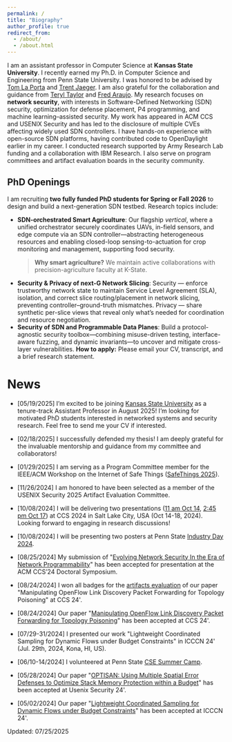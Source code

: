 ```yaml
---
permalink: /
title: "Biography"
author_profile: true
redirect_from: 
  - /about/
  - /about.html
---
```

I am an assistant professor in Computer Science at **Kansas State University**. I recently earned my Ph.D. in Computer Science and Engineering from Penn State University. I was honored to be advised by [Tom La Porta](https://www.cse.psu.edu/~tfl12/) and [Trent Jaeger](https://www.trentjaeger.com/). I am also grateful for the collaboration and guidance from [Teryl Taylor](https://research.ibm.com/people/teryl-taylor) and [Fred Araujo](https://research.ibm.com/people/frederico-araujo). My research focuses on **network security**, with interests in Software-Defined Networking (SDN) security, optimization for defense placement, P4 programming, and machine learning–assisted security. My work has appeared in ACM CCS and USENIX Security and has led to the disclosure of multiple CVEs affecting widely used SDN controllers. I have hands-on experience with open-source SDN platforms, having contributed code to OpenDaylight earlier in my career. I conducted research supported by Army Research Lab funding and a collaboration with IBM Research. I also serve on program committees and artifact evaluation boards in the security community.

## PhD Openings
I am recruiting **two fully funded PhD students for Spring or Fall 2026** to design and build a next-generation SDN testbed. Research topics include:

- **SDN-orchestrated Smart Agriculture**: Our flagship *vertical*, where a unified orchestrator securely coordinates UAVs, in-field sensors, and edge compute via an SDN controller—abstracting heterogeneous resources and enabling closed-loop sensing-to-actuation for crop monitoring and management, supporting food security.  
  > **Why smart agriculture?** We maintain active collaborations with precision-agriculture faculty at K-State.
- **Security & Privacy of next-G Network Slicing**: Security — enforce trustworthy network state to maintain Service Level Agreement (SLA), isolation, and correct slice routing/placement in network slicing, preventing controller–ground-truth mismatches. Privacy — share synthetic per-slice views that reveal only what’s needed for coordination and resource negotiation.
- **Security of SDN and Programmable Data Planes**: Build a protocol-agnostic security toolbox—combining misuse-driven testing, interface-aware fuzzing, and dynamic invariants—to uncover and mitigate cross-layer vulnerabilities.
**How to apply:** Please email your CV, transcript, and a brief research statement.

News
======
- [05/19/2025] I’m excited to be joining [Kansas State University](https://kcats.k-state.edu/) as a tenure-track Assistant Professor in August 2025! I’m looking for motivated PhD students interested in networked systems and security research. Feel free to send me your CV if interested.

- [02/18/2025] I successfully defended my thesis! I am deeply grateful for the invaluable mentorship and guidance from my committee and collaborators!

- [01/29/2025] I am serving as a Program Committee member for the IEEE/ACM Workshop on the Internet of Safe Things ([SafeThings 2025](https://safethings25.ieee-security.org)).

- [11/26/2024] I am honored to have been selected as a member of the USENIX Security 2025 Artifact Evaluation Committee.

- [10/08/2024] I will be delivering two presentations ([11 am Oct 14](https://www.sigsac.org/ccs/CCS2024/program/doctoral-symposium.html), [2:45 pm Oct 17](https://www.sigsac.org/ccs/CCS2024/program/schedule.html)) at CCS 2024 in Salt Lake City, USA (Oct 14-18, 2024). Looking forward to engaging in research discussions!

- [10/08/2024] I will be presenting two posters at Penn State [Industry Day 2024](https://insr.psu.edu/industry-day-2024/).

- [08/25/2024] My submission of "[Evolving Network Security In the Era of Network Programmability](https://doi.org/10.1145/3658644.3690859
)" has been accepted for presentation at the ACM CCS’24 Doctoral Symposium.

- [08/24/2024] I won all badges for the [artifacts evaluation](https://zenodo.org/records/13292328) of our paper "Manipulating OpenFlow Link Discovery Packet Forwarding for Topology Poisoning" at CCS 24'.

- [08/24/2024] Our paper "[Manipulating OpenFlow Link Discovery Packet Forwarding for Topology Poisoning](https://dl.acm.org/doi/10.1145/3658644.3690345)" has been accepted at CCS 24'.

- [07/29-31/2024] I presented our work "Lightweight Coordinated Sampling for Dynamic Flows under Budget Constraints" in ICCCN 24' (Jul. 29th, 2024, Kona, HI, US).

- [06/10-14/2024] I volunteered at Penn State [CSE Summer Camp](https://sites.psu.edu/csesummercamp2024/).

- [05/28/2024] Our paper "[OPTISAN: Using Multiple Spatial Error Defenses to Optimize Stack Memory Protection within a Budget](https://www.usenix.org/conference/usenixsecurity24/presentation/george)" has been accepted at Usenix Security 24'.

- [05/02/2024] Our paper "[Lightweight Coordinated Sampling for Dynamic Flows under Budget Constraints](https://ieeexplore.ieee.org/abstract/document/10637612)" has been accepted at ICCCN 24'.

Updated: 07/25/2025
